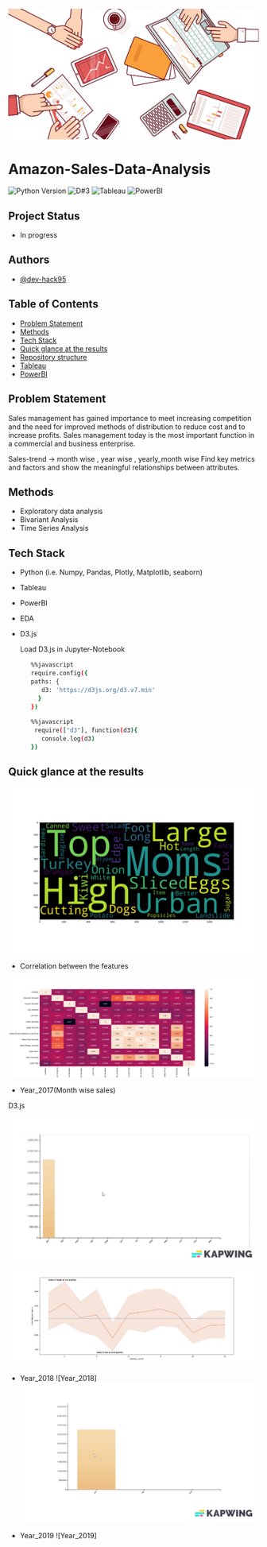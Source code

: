 ![Sales Analysis](https://github.com/dev-hack95/Amazon-Sales-Data-Analysis/blob/main/data/Images/dashboard.png)

# Amazon-Sales-Data-Analysis

![Python Version](https://img.shields.io/badge/Python-3.8.10-lightgrey)
![D#3](https://img.shields.io/badge/D3.js-v7.0-orange)
![Tableau](https://img.shields.io/badge/Tableau-BI-lightblue)
![PowerBI](https://img.shields.io/badge/PowerBI-BI-lightyellow)

## Project Status

- In progress

## Authors

- [@dev-hack95](https://www.github.com/dev-hack95)

## Table of Contents

  - [Problem Statement](#Problem-Statement)
  - [Methods](#methods)
  - [Tech Stack](#tech-stack)
  - [Quick glance at the results](#quick-glance-at-the-results)
  - [Repository structure](#repository-structure)
  - [Tableau](#Tableau)
  - [PowerBI](#PowerBI)

## Problem Statement

Sales management has gained importance to meet increasing competition and the need
for improved methods of distribution to reduce cost and to increase profits. Sales
management today is the most important function in a commercial and business
enterprise.

Sales-trend -> month wise , year wise , yearly_month wise
Find key metrics and factors and show the meaningful relationships between attributes.

## Methods

- Exploratory data analysis
- Bivariant Analysis
- Time Series Analysis

## Tech Stack

- Python (i.e. Numpy, Pandas, Plotly, Matplotlib, seaborn)
- Tableau
- PowerBI
- EDA
- D3.js

  Load D3.js in Jupyter-Notebook
  
  ```bash
     %%javascript
     require.config({
     paths: {
        d3: 'https://d3js.org/d3.v7.min'
       }
     })
  ```
  
  ```bash
     %%javascript
      require(["d3"], function(d3){
        console.log(d3)
     })
  ```

## Quick glance at the results
![Word_cloud](https://github.com/dev-hack95/Amazon-Sales-Data-Analysis/blob/main/data/Images/word_cloud.png)

* Correlation between the features

![Heatmap](https://github.com/dev-hack95/Amazon-Sales-Data-Analysis/blob/main/data/Images/heatmap.png)

* Year_2017(Month wise sales)

D3.js

![Year_2017](https://github.com/dev-hack95/Amazon-Sales-Data-Analysis/blob/main/data/Images/year_2017.gif)
![Year_2017](https://github.com/dev-hack95/Amazon-Sales-Data-Analysis/blob/main/data/Images/year_2017.png)

* Year_2018
![Year_2018]![Year_2017](https://github.com/dev-hack95/Amazon-Sales-Data-Analysis/blob/main/data/Images/year_2018.gif)

* Year_2019
![Year_2019]
